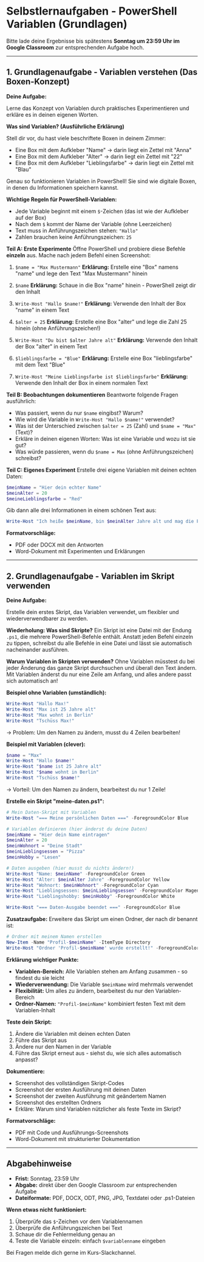 # Selbstlernaufgaben - PowerShell Variablen (Grundlagen)

Bitte lade deine Ergebnisse bis spätestens **Sonntag um 23:59 Uhr im Google Classroom** zur entsprechenden Aufgabe hoch.

---

## 1. Grundlagenaufgabe - Variablen verstehen (Das Boxen-Konzept)

**Deine Aufgabe:**

Lerne das Konzept von Variablen durch praktisches Experimentieren und erkläre es in deinen eigenen Worten.

**Was sind Variablen? (Ausführliche Erklärung)**

Stell dir vor, du hast viele beschriftete Boxen in deinem Zimmer:
- Eine Box mit dem Aufkleber "Name" → darin liegt ein Zettel mit "Anna"
- Eine Box mit dem Aufkleber "Alter" → darin liegt ein Zettel mit "22"
- Eine Box mit dem Aufkleber "Lieblingsfarbe" → darin liegt ein Zettel mit "Blau"

Genau so funktionieren Variablen in PowerShell! Sie sind wie digitale Boxen, in denen du Informationen speichern kannst.

**Wichtige Regeln für PowerShell-Variablen:**
- Jede Variable beginnt mit einem `$`-Zeichen (das ist wie der Aufkleber auf der Box)
- Nach dem `$` kommt der Name der Variable (ohne Leerzeichen)
- Text muss in Anführungszeichen stehen: `"Hallo"`
- Zahlen brauchen keine Anführungszeichen: `25`

**Teil A: Erste Experimente**
Öffne PowerShell und probiere diese Befehle **einzeln** aus. Mache nach jedem Befehl einen Screenshot:

1. `$name = "Max Mustermann"`
   **Erklärung:** Erstelle eine "Box" namens "name" und lege den Text "Max Mustermann" hinein

2. `$name`
   **Erklärung:** Schaue in die Box "name" hinein - PowerShell zeigt dir den Inhalt

3. `Write-Host "Hallo $name!"`
   **Erklärung:** Verwende den Inhalt der Box "name" in einem Text

4. `$alter = 25`
   **Erklärung:** Erstelle eine Box "alter" und lege die Zahl 25 hinein (ohne Anführungszeichen!)

5. `Write-Host "Du bist $alter Jahre alt"`
   **Erklärung:** Verwende den Inhalt der Box "alter" in einem Text

6. `$lieblingsfarbe = "Blue"`
   **Erklärung:** Erstelle eine Box "lieblingsfarbe" mit dem Text "Blue"

7. `Write-Host "Meine Lieblingsfarbe ist $lieblingsfarbe"`
   **Erklärung:** Verwende den Inhalt der Box in einem normalen Text

**Teil B: Beobachtungen dokumentieren**
Beantworte folgende Fragen ausführlich:
- Was passiert, wenn du nur `$name` eingibst? Warum?
- Wie wird die Variable in `Write-Host "Hallo $name!"` verwendet?
- Was ist der Unterschied zwischen `$alter = 25` (Zahl) und `$name = "Max"` (Text)?
- Erkläre in deinen eigenen Worten: Was ist eine Variable und wozu ist sie gut?
- Was würde passieren, wenn du `$name = Max` (ohne Anführungszeichen) schreibst?

**Teil C: Eigenes Experiment**
Erstelle drei eigene Variablen mit deinen echten Daten:
```powershell
$meinName = "Hier dein echter Name"
$meinAlter = 20
$meineLieblingsfarbe = "Red"
```

Gib dann alle drei Informationen in einem schönen Text aus:
```powershell
Write-Host "Ich heiße $meinName, bin $meinAlter Jahre alt und mag die Farbe $meineLieblingsfarbe"
```

**Formatvorschläge:**
- PDF oder DOCX mit den Antworten
- Word-Dokument mit Experimenten und Erklärungen

---

## 2. Grundlagenaufgabe - Variablen im Skript verwenden

**Deine Aufgabe:**

Erstelle dein erstes Skript, das Variablen verwendet, um flexibler und wiederverwendbarer zu werden.

**Wiederholung: Was sind Skripte?**
Ein Skript ist eine Datei mit der Endung `.ps1`, die mehrere PowerShell-Befehle enthält. Anstatt jeden Befehl einzeln zu tippen, schreibst du alle Befehle in eine Datei und lässt sie automatisch nacheinander ausführen.

**Warum Variablen in Skripten verwenden?**
Ohne Variablen müsstest du bei jeder Änderung das ganze Skript durchsuchen und überall den Text ändern. Mit Variablen änderst du nur eine Zeile am Anfang, und alles andere passt sich automatisch an!

**Beispiel ohne Variablen (umständlich):**
```powershell
Write-Host "Hallo Max!"
Write-Host "Max ist 25 Jahre alt"
Write-Host "Max wohnt in Berlin"
Write-Host "Tschüss Max!"
```
→ Problem: Um den Namen zu ändern, musst du 4 Zeilen bearbeiten!

**Beispiel mit Variablen (clever):**
```powershell
$name = "Max"
Write-Host "Hallo $name!"
Write-Host "$name ist 25 Jahre alt"
Write-Host "$name wohnt in Berlin"
Write-Host "Tschüss $name!"
```
→ Vorteil: Um den Namen zu ändern, bearbeitest du nur 1 Zeile!

**Erstelle ein Skript "meine-daten.ps1":**

```powershell
# Mein Daten-Skript mit Variablen
Write-Host "=== Meine persönlichen Daten ===" -ForegroundColor Blue

# Variablen definieren (hier änderst du deine Daten)
$meinName = "Hier dein Name eintragen"
$meinAlter = 20
$meinWohnort = "Deine Stadt"
$meinLieblingsessen = "Pizza"
$meinHobby = "Lesen"

# Daten ausgeben (hier musst du nichts ändern!)
Write-Host "Name: $meinName" -ForegroundColor Green
Write-Host "Alter: $meinAlter Jahre" -ForegroundColor Yellow
Write-Host "Wohnort: $meinWohnort" -ForegroundColor Cyan
Write-Host "Lieblingsessen: $meinLieblingsessen" -ForegroundColor Magenta
Write-Host "Lieblingshobby: $meinHobby" -ForegroundColor White

Write-Host "=== Daten-Ausgabe beendet ===" -ForegroundColor Blue
```

**Zusatzaufgabe:**
Erweitere das Skript um einen Ordner, der nach dir benannt ist:
```powershell
# Ordner mit meinem Namen erstellen
New-Item -Name "Profil-$meinName" -ItemType Directory
Write-Host "Ordner 'Profil-$meinName' wurde erstellt!" -ForegroundColor Green
```

**Erklärung wichtiger Punkte:**
- **Variablen-Bereich:** Alle Variablen stehen am Anfang zusammen - so findest du sie leicht
- **Wiederverwendung:** Die Variable `$meinName` wird mehrmals verwendet
- **Flexibilität:** Um alles zu ändern, bearbeitest du nur den Variablen-Bereich
- **Ordner-Namen:** `"Profil-$meinName"` kombiniert festen Text mit dem Variablen-Inhalt

**Teste dein Skript:**
1. Ändere die Variablen mit deinen echten Daten
2. Führe das Skript aus
3. Ändere nur den Namen in der Variable
4. Führe das Skript erneut aus - siehst du, wie sich alles automatisch anpasst?

**Dokumentiere:**
- Screenshot des vollständigen Skript-Codes
- Screenshot der ersten Ausführung mit deinen Daten
- Screenshot der zweiten Ausführung mit geändertem Namen
- Screenshot des erstellten Ordners
- Erkläre: Warum sind Variablen nützlicher als feste Texte im Skript?

**Formatvorschläge:**
- PDF mit Code und Ausführungs-Screenshots
- Word-Dokument mit strukturierter Dokumentation

---

## Abgabehinweise

- **Frist:** Sonntag, 23:59 Uhr
- **Abgabe:** direkt über den Google Classroom zur entsprechenden Aufgabe
- **Dateiformate:** PDF, DOCX, ODT, PNG, JPG, Textdatei oder .ps1-Dateien

**Wenn etwas nicht funktioniert:**
1. Überprüfe das `$`-Zeichen vor dem Variablennamen
2. Überprüfe die Anführungszeichen bei Text
3. Schaue dir die Fehlermeldung genau an
4. Teste die Variable einzeln: einfach `$variablenname` eingeben

Bei Fragen melde dich gerne im Kurs-Slackchannel.
